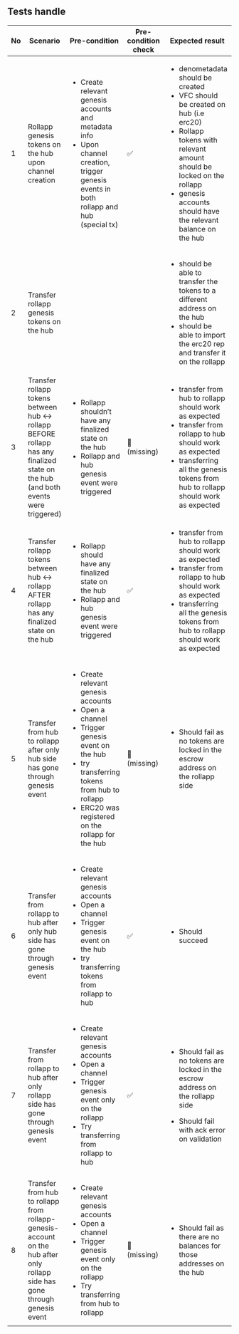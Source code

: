 ## Tests handle

| No | Scenario | Pre-condition | Pre-condition check | Expected result | Expected result check | Covered By |
|----|----------|---------------|---------------------|-----------------|-----------------------|------------|
| 1  | Rollapp genesis tokens on the hub upon channel creation | <ul> <li> Create relevant genesis accounts and metadata info </li> <li> Upon channel creation, trigger genesis events in both rollapp and hub (special tx)  </li> </ul> |  ✅ | <ul> <li> denometadata should be created </li> <li> VFC should be created on hub (i.e erc20) </li> <li> Rollapp tokens with relevant amount should be locked on the rollapp </li> <li> genesis accounts should have the relevant balance on the hub </li> </ul> | ✅ | [TestRollappGenesisEvent_EVM](../tests/rollapp_genesis_event_test.go#26) |
| 2  | Transfer rollapp genesis tokens on the hub  | | | <ul> <li> should be able to transfer the tokens to a different address on the hub </li> <li> should be able to import the erc20 rep and transfer it on the rollapp </li> </ul> | ✅ | every eibc test |
| 3  | Transfer rollapp tokens between hub ↔ rollapp  BEFORE rollapp has any finalized state on the hub (and both events were triggered)  | <ul> <li> Rollapp shouldn’t have any finalized state on the hub </li> <li> Rollapp and hub genesis event were triggered  </li> </ul> |🛑 <br> (missing) | <ul> <li> transfer from hub to rollapp should work as expected </li> <li> transfer from rollapp to hub should work as expected </li> <li> transferring all the genesis tokens from hub to rollapp should work as expected </li> </ul> | 🛑 <br> (missing) | TODO |
| 4  | Transfer rollapp tokens between hub ↔ rollapp  AFTER rollapp has any finalized state on the hub  | <ul> <li> Rollapp should have any finalized state on the hub </li> <li> Rollapp and hub genesis event were triggered </li> </ul> |✅ | <ul> <li> transfer from hub to rollapp should work as expected </li> <li> transfer from rollapp to hub should work as expected </li> <li> transferring all the genesis tokens from hub to rollapp should work as expected </li> </ul> | ✅ | every ibc test |
| 5  | Transfer from hub to rollapp after only hub side has gone through genesis event  | <ul> <li> Create relevant genesis accounts </li> <li> Open a channel </li> <li> Trigger genesis event on the hub </li> <li> try transferring tokens from hub to rollapp </li> <li> ERC20 was registered on the rollapp for the hub </li> </ul> |🛑 <br> (missing) | <ul> <li>  Should fail as no tokens are locked in the escrow address on the rollapp side </li> </ul> | 🛑 <br> (missing) | TODO |
| 6  | Transfer from rollapp to hub after only hub side has gone through genesis event | <ul> <li> Create relevant genesis accounts </li> <li> Open a channel </li> <li> Trigger genesis event on the hub </li> <li> try transferring tokens from rollapp to hub </li> </ul> |✅| <ul> <li> Should succeed </li> </ul> | ✅ | [TestRollAppTransferHubTriggerGenesis_EVM](../tests/rollapp_genesis_event_test.go#L535) [TestRollAppTransferHubTriggerGenesis_Wasm](../tests/rollapp_genesis_event_test.go#L700) |
| 7  | Transfer from rollapp to hub after only rollapp side has gone through genesis event | <ul> <li> Create relevant genesis accounts </li> <li> Open a channel </li> <li> Trigger genesis event only on the rollapp </li> <li> Try transferring from rollapp to hub </li> </ul> | ✅ | <ul> <li>  Should fail as no tokens are locked in the escrow address on the rollapp side </li> </ul> <ul> <li> Should fail with ack error on validation </li> </ul> | ✅ | [TestTransferRollAppTriggerGenesis_EVM](../tests/rollapp_genesis_event_test.go#L198) [TestTransferRollAppTriggerGenesis_Wasm](../tests/rollapp_genesis_event_test.go#L363) |
| 8  | Transfer from hub to rollapp from rollapp-genesis-account on the hub after only rollapp side has gone through genesis event | <ul> <li> Create relevant genesis accounts </li> <li> Open a channel </li> <li> Trigger genesis event only on the rollapp </li> <li> Try transferring from hub to rollapp </li> </ul>|🛑 <br> (missing) | <ul> <li> Should fail as there are no balances for those addresses on the hub </li> </ul> | 🛑 <br> (missing) | TODO |
